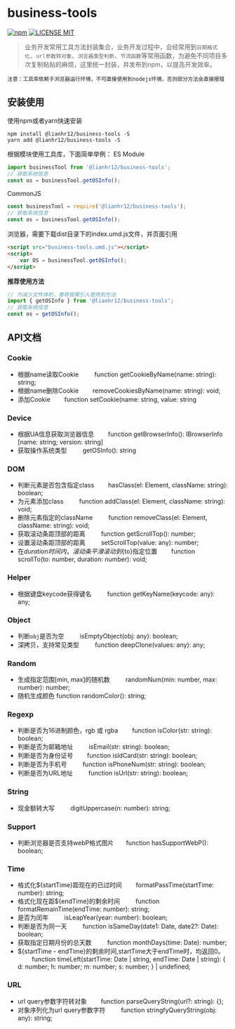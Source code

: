# business-tools
[![npm](https://img.shields.io/npm/v/@lianhr12/business-tools.svg)](https://www.npmjs.com/package/@lianhr12/business-tools)
[![LICENSE MIT](https://img.shields.io/npm/l/@lianhr12/business-tools.svg)](https://www.npmjs.com/package/@lianhr12/business-tools) 

> 业务开发常用工具方法封装集合，业务开发过程中，会经常用到`日期格式化`、`url参数转对象`、`浏览器类型判断`、`节流函数`等常用函数，为避免不同项目多次复制粘贴的麻烦，这里统一封装，并发布到npm，以提高开发效率。

`注意：工具库依赖于浏览器运行环境，不可直接使用到nodejs环境，否则部分方法会直接报错`

## 安装使用
使用npm或者yarn快速安装
```
npm install @lianhr12/business-tools -S
yarn add @lianhr12/business-tools -S
```

根据模块使用工具库，下面简单举例：
ES Module
```javascript
import businessTool from '@lianhr12/business-tools';
// 获取系统信息
const os = businessTool.getOSInfo();
```

CommonJS
```javascript
const businessTool = require('@lianhr12/business-tools');
// 获取系统信息
const os = businessTool.getOSInfo();
```

浏览器，需要下载dist目录下的index.umd.js文件，并页面引用
```html
<script src="business-tools.umd.js"></script>
<script>
    var OS = businessTool.getOSInfo();
</script>
```

**推荐使用方法**  
```javascript
// 为减少文件体积，推荐按需引入使用到方法
import { getOSInfo } from '@lianhr12/business-tools';
// 获取系统信息
const os = getOSInfo();
```

## API文档

### Cookie 
- 根据name读取Cookie &emsp;&emsp; function getCookieByName(name: string): string; 
- 根据name删除Cookie &emsp;&emsp;removeCookiesByName(name: string): void;
- 添加Cookie &emsp;&emsp;function setCookie(name: string, value: string

### Device
- 根据UA信息获取浏览器信息 &emsp;&emsp;function getBrowserInfo(): IBrowserInfo [name: string; version: string]
- 获取操作系统类型 &emsp;&emsp; getOSInfo(): string

### DOM
- 判断元素是否包含指定class &emsp;&emsp;hasClass(el: Element, className: string): boolean;
- 为元素添加class &emsp;&emsp; function addClass(el: Element, className: string): void;
- 删除元素指定的className &emsp;&emsp; function removeClass(el: Element, className: string): void;
- 获取滚动条距顶部的距离 &emsp;&emsp; function getScrollTop(): number;
- 设置滚动条距顶部的距离 &emsp;&emsp; setScrollTop(value: any): number;
- 在${duration}时间内，滚动条平滑滚动到${to}指定位置 &emsp;&emsp;function scrollTo(to: number, duration: number): void;

### Helper
- 根据键盘keycode获得键名 &emsp;&emsp;  function getKeyName(keycode: any): any;

### Object
- 判断`obj`是否为空 &emsp;&emsp; isEmptyObject(obj: any): boolean;
- 深拷贝，支持常见类型 &emsp;&emsp; function deepClone(values: any): any;

### Random
- 生成指定范围[min, max]的随机数 &emsp;&emsp; randomNum(min: number, max: number): number;
- 随机生成颜色 function randomColor(): string;

### Regexp
- 判断是否为16进制颜色，rgb 或 rgba  &emsp;&emsp;function isColor(str: string): boolean;
- 判断是否为邮箱地址 &emsp;&emsp;  isEmail(str: string): boolean;
- 判断是否为身份证号  &emsp;&emsp;function isIdCard(str: string): boolean;
- 判断是否为手机号  &emsp;&emsp; function isPhoneNum(str: string): boolean;
- 判断是否为URL地址 &emsp;&emsp; function isUrl(str: string): boolean;

### String
- 现金额转大写 &emsp;&emsp; digitUppercase(n: number): string;

### Support
- 判断浏览器是否支持webP格式图片&emsp;&emsp;function hasSupportWebP(): boolean;

### Time
- 格式化${startTime}距现在的已过时间 &emsp;&emsp;formatPassTime(startTime: number): string;
- 格式化现在距${endTime}的剩余时间 &emsp;&emsp; function formatRemainTime(endTime: number): string;
- 是否为闰年  &emsp;&emsp; isLeapYear(year: number): boolean;
- 判断是否为同一天 &emsp;&emsp; function isSameDay(date1: Date, date2?: Date): boolean;
-  获取指定日期月份的总天数 &emsp;&emsp;  function monthDays(time: Date): number;
- ${startTime - endTime}的剩余时间,startTime大于endTime时，均返回0。 &emsp;&emsp; function timeLeft(startTime: Date | string, endTime: Date | string): {
    d: number;
    h: number;
    m: number;
    s: number;
} | undefined;

### URL
-  url query参数字符转对象 &emsp;&emsp;function parseQueryString(url?: string): {};
- 对象序列化为url query参数字符 &emsp;&emsp; function stringfyQueryString(obj: any): string;

